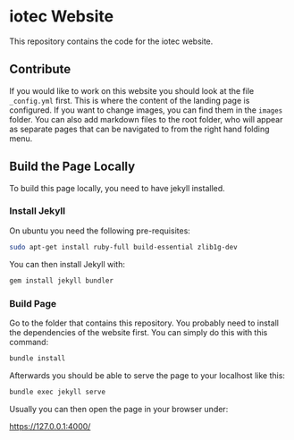 # iotec Website

This repository contains the code for the iotec website.


## Contribute

If you would like to work on this website you should look at the file `_config.yml` first.
This is where the content of the landing page is configured.
If you want to change images, you can find them in the `images` folder.
You can also add markdown files to the root folder, who will appear as separate pages
that can be navigated to from the right hand folding menu.


## Build the Page Locally

To build this page locally, you need to have jekyll installed.


### Install Jekyll
On ubuntu you need the following pre-requisites:

```bash
sudo apt-get install ruby-full build-essential zlib1g-dev
```

You can then install Jekyll with:

```bash
gem install jekyll bundler
```

### Build Page

Go to the folder that contains this repository.
You probably need to install the dependencies of the website first.
You can simply do this with this command:

```bash
bundle install
```

Afterwards you should be able to serve the page to your localhost like this:

```bash
bundle exec jekyll serve
```

Usually you can then open the page in your browser under:

https://127.0.0.1:4000/

